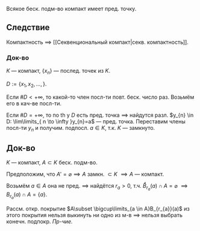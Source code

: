 Всякое беск. подм-во компакт имеет пред. точку.
## Следствие

Компактность $\implies$ [[Секвенциональный компакт|секв. компактность]].
### Док-во

$K$ — компакт, $\{ x_{n} \}$ — послед. точек из $K$.

$D:=\{ x_{1}, x_{2},\dots, \}$.

Если $\#D<+\infty$, то какой-то член посл-ти повт. беск. число раз. Возьмём его в кач-ве посл-ти.

Если $\#D=+\infty$, то по th у $D$ есть пред. точка $\implies$ найдутся разл. $y_{n} \in D: \lim\limits_{ n \to \infty }y_{n}=a$ — пред. точка. Переставим члены посл-ти $y_{n}$ и получим. подпосл. $a \in K$, т.к. $K$ — замкнуто.
## Док-во

$K$ — компакт, $A\subset K$ беск. подм-во.

Предположим, что $A'=\varnothing\implies A$ замкн. $\subset K$ $\implies A$ — компакт.

Возьмём $a \in A$ она не пред. $\implies$ найдётся $r_{a}>0$, т.ч. $\mathring B_{r_{a}}(a)\cap A=\varnothing$ $\implies B_{r_{a}}(a)\cap A=\{ a \}$.

Рассм. откр. покрытие $A\subset \bigcup\limits_{a \in A}B_{r_{a}}(a)$ из этого покрытия нельзя выкинуть ни одно из м-в $\implies$ нельзя выбрать конечн. подпокр. *Пр-чие.*